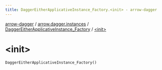 ```yaml
---
title: DaggerEitherApplicativeInstance_Factory.<init> - arrow-dagger
---
```


[arrow-dagger](../../index.html) / [arrow.dagger.instances](../index.html) / [DaggerEitherApplicativeInstance_Factory](index.html) / [&lt;init&gt;](./-init-.html)

# &lt;init&gt;

`DaggerEitherApplicativeInstance_Factory()`
